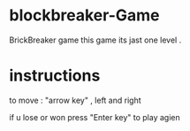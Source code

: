 # blockbreaker-Game
BrickBreaker game 
 this game its jast one level . 
 # instructions
 to move : "arrow key" , left and right 
 
 
 if u lose or won press 
 "Enter key" to play agien
